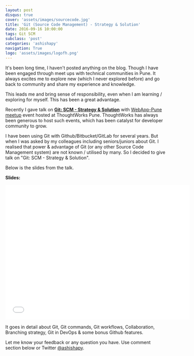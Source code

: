 ```yaml
---
layout: post
disqus: true
cover: 'assets/images/sourcecode.jpg'
title: 'Git (Source Code Management) - Strategy & Solution'
date: 2016-09-16 10:00:00
tags: Git SCM
subclass: 'post'
categories: 'ashishapy'
navigation: True
logo: 'assets/images/logofh.png'
---
```


It's been long time, I haven't posted anything on the blog. Though I have been engaged through meet ups with technical communities in Pune. It always excites me to explore new (which I never explored before) and go back to community and share my experience and knowledge.

This leads me and bring sense of responsibility, even when I am learning / exploring for myself. This has been a great advantage.

Recently I gave talk on **[Git: SCM - Strategy & Solution](https://www.meetup.com/WebApp-Pune/events/231014541/)** with [WebApp-Pune meetup](https://www.meetup.com/WebApp-Pune/) event hosted at ThoughtWorks Pune. ThoughtWorks has always been generous to host such events, which has been catalyst for developer community to grow.

I have been using Git with Github/Bitbucket/GitLab for several years. But when I was asked by my colleagues including seniors/juniors about Git. I realised that power & advantage of Git (or any other Source Code Management system) are not known / utilised by many. So I decided to give talk on "Git: SCM - Strategy & Solution".

Below is the slides from the talk.

**Slides:**

<iframe src="//slides.com/ashishapy/git-scm/embed" width="576" height="420" scrolling="no" frameborder="0" webkitallowfullscreen mozallowfullscreen allowfullscreen></iframe>

It goes in detail about Git, Git commands, Git workflows, Collaboration, Branching strategy, Git in DevOps & some bonus Github features.

Let me know your feedback or any question you have. Use comment section below or Twitter [@ashishapy](https://twitter.com/ashishapy).